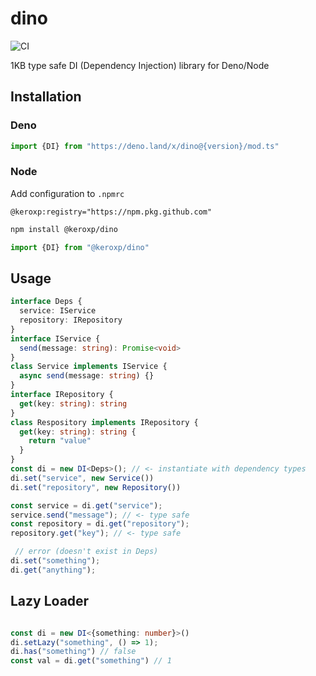 # dino 
![CI](https://github.com/keroxp/dino/workflows/CI/badge.svg)

1KB type safe DI (Dependency Injection) library for Deno/Node


## Installation

### Deno

```ts
import {DI} from "https://deno.land/x/dino@{version}/mod.ts"
```

### Node

Add configuration to `.npmrc`
```
@keroxp:registry="https://npm.pkg.github.com"
```
```bash
npm install @keroxp/dino
```

```ts
import {DI} from "@keroxp/dino"
```

## Usage

```ts
interface Deps {
  service: IService
  repository: IRepository
}
interface IService {
  send(message: string): Promise<void>
}
class Service implements IService {
  async send(message: string) {}
}
interface IRepository {
  get(key: string): string
}
class Respository implements IRepository {
  get(key: string): string {
    return "value"
  }
}
const di = new DI<Deps>(); // <- instantiate with dependency types
di.set("service", new Service())
di.set("repository", new Repository())

const service = di.get("service"); 
service.send("message"); // <- type safe
const repository = di.get("repository"); 
repository.get("key"); // <- type safe

 // error (doesn't exist in Deps)
di.set("something");
di.get("anything");
```

## Lazy Loader

```ts

const di = new DI<{something: number}>()
di.setLazy("something", () => 1);
di.has("something") // false
const val = di.get("something") // 1

```
